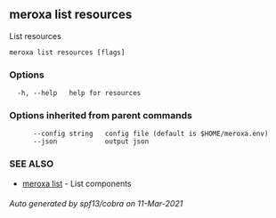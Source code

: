 ## meroxa list resources

List resources

```
meroxa list resources [flags]
```

### Options

```
  -h, --help   help for resources
```

### Options inherited from parent commands

```
      --config string   config file (default is $HOME/meroxa.env)
      --json            output json
```

### SEE ALSO

* [meroxa list](meroxa_list.md)	 - List components

###### Auto generated by spf13/cobra on 11-Mar-2021
